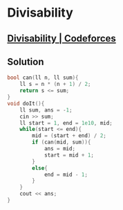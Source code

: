 # Divisability
## [Divisability | Codeforces](https://codeforces.com/group/MWSDmqGsZm/contest/223338/problem/I)

## Solution
```cpp
bool can(ll n, ll sum){
    ll s = n * (n + 1) / 2;
    return s <= sum;
}
void doIt(){
    ll sum, ans = -1;
    cin >> sum;
    ll start = 1, end = 1e10, mid;
    while(start <= end){
        mid = (start + end) / 2;
        if (can(mid, sum)){
            ans = mid;
            start = mid + 1;
        }
        else{
            end = mid - 1;
        }
    }
    cout << ans;
}
```
